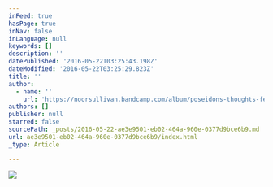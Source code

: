 ```yaml
---
inFeed: true
hasPage: true
inNav: false
inLanguage: null
keywords: []
description: ''
datePublished: '2016-05-22T03:25:43.198Z'
dateModified: '2016-05-22T03:25:29.823Z'
title: ''
author:
  - name: ''
    url: 'https://noorsullivan.bandcamp.com/album/poseidons-thoughts-feat-teddy-alemu'
authors: []
publisher: null
starred: false
sourcePath: _posts/2016-05-22-ae3e9501-eb02-464a-960e-0377d9bce6b9.md
url: ae3e9501-eb02-464a-960e-0377d9bce6b9/index.html
_type: Article

---
```

![](https://the-grid-user-content.s3-us-west-2.amazonaws.com/6bc738ee-f75f-4504-9237-04fee84f3a81.jpg)